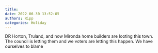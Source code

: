 ```yaml
---
title: 
date: 2022-06-30 13:52:05
authors: Ripp
categories: Holiday
---
```


 DR Horton, Truland, and now Mironda home builders are looting this town.  The council is letting them and we voters are letting this happen.  We have ourselves to blame